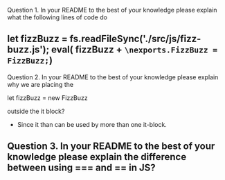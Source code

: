 Question 1. In your README to the best of your knowledge please explain what the following lines of code do

let  fizzBuzz = fs.readFileSync('./src/js/fizz-buzz.js');
eval( fizzBuzz + `\nexports.FizzBuzz = FizzBuzz;`)
- 


Question 2. In your README to the best of your knowledge please explain why we are placing the

let fizzBuzz = new FizzBuzz

outside the it block?
- Since it than can be used by more than one it-block.


Question 3. In your README to the best of your knowledge please explain the difference between using === and == in JS?
- 